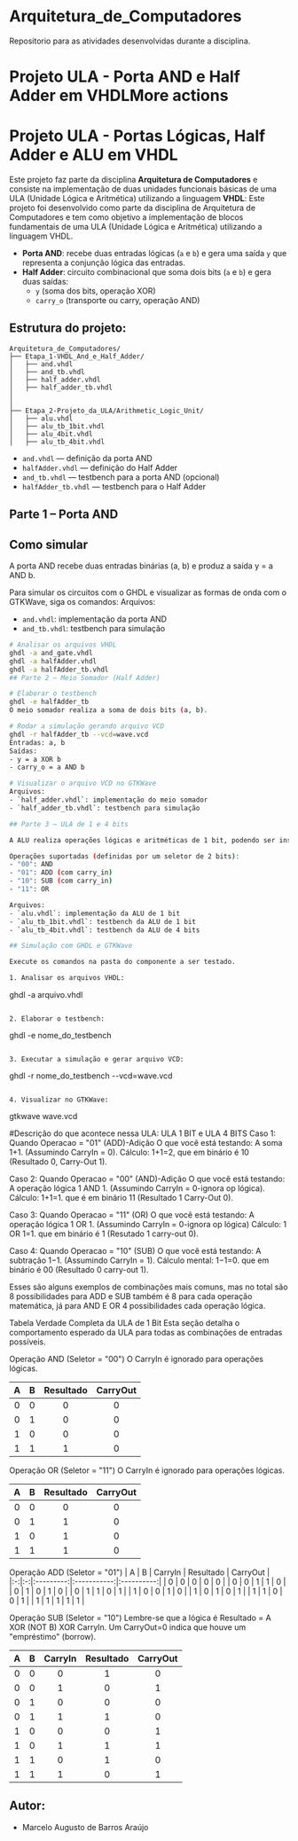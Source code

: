 # Arquitetura_de_Computadores
Repositorio para as atividades desenvolvidas durante a disciplina.

# Projeto ULA - Porta AND e Half Adder em VHDLMore actions
# Projeto ULA - Portas Lógicas, Half Adder e ALU em VHDL

Este projeto faz parte da disciplina **Arquitetura de Computadores** e consiste na implementação de duas unidades funcionais básicas de uma ULA (Unidade Lógica e Aritmética) utilizando a linguagem **VHDL**:
Este projeto foi desenvolvido como parte da disciplina de Arquitetura de Computadores e tem como objetivo a implementação de blocos fundamentais de uma ULA (Unidade Lógica e Aritmética) utilizando a linguagem VHDL.

- **Porta AND**: recebe duas entradas lógicas (`a` e `b`) e gera uma saída `y` que representa a conjunção lógica das entradas.
- **Half Adder**: circuito combinacional que soma dois bits (`a` e `b`) e gera duas saídas:
  - `y` (soma dos bits, operação XOR)
  - `carry_o` (transporte ou carry, operação AND)

## Estrutura do projeto:
```
Arquitetura_de_Computadores/
├── Etapa_1-VHDL_And_e_Half_Adder/
│   ├── and.vhdl
│   ├── and_tb.vhdl
│   ├── half_adder.vhdl
│   ├── half_adder_tb.vhdl
│
│
├── Etapa_2-Projeto_da_ULA/Arithmetic_Logic_Unit/
│   ├── alu.vhdl
│   ├── alu_tb_1bit.vhdl
│   ├── alu_4bit.vhdl
│   ├── alu_tb_4bit.vhdl

```

- `and.vhdl` — definição da porta AND
- `halfAdder.vhdl` — definição do Half Adder
- `and_tb.vhdl` — testbench para a porta AND (opcional)
- `halfAdder_tb.vhdl` — testbench para o Half Adder

## Parte 1 – Porta AND

## Como simular
A porta AND recebe duas entradas binárias (a, b) e produz a saída y = a AND b.

Para simular os circuitos com o GHDL e visualizar as formas de onda com o GTKWave, siga os comandos:
Arquivos:
- `and.vhdl`: implementação da porta AND
- `and_tb.vhdl`: testbench para simulação

```bash
# Analisar os arquivos VHDL
ghdl -a and_gate.vhdl
ghdl -a halfAdder.vhdl
ghdl -a halfAdder_tb.vhdl
## Parte 2 – Meio Somador (Half Adder)

# Elaborar o testbench
ghdl -e halfAdder_tb
O meio somador realiza a soma de dois bits (a, b).

# Rodar a simulação gerando arquivo VCD
ghdl -r halfAdder_tb --vcd=wave.vcd
Entradas: a, b
Saídas:
- y = a XOR b
- carry_o = a AND b

# Visualizar o arquivo VCD no GTKWave
Arquivos:
- `half_adder.vhdl`: implementação do meio somador
- `half_adder_tb.vhdl`: testbench para simulação

## Parte 3 – ULA de 1 e 4 bits

A ALU realiza operações lógicas e aritméticas de 1 bit, podendo ser instanciada para formar uma ALU de 4 bits.

Operações suportadas (definidas por um seletor de 2 bits):
- "00": AND
- "01": ADD (com carry_in)
- "10": SUB (com carry_in)
- "11": OR

Arquivos:
- `alu.vhdl`: implementação da ALU de 1 bit
- `alu_tb_1bit.vhdl`: testbench da ALU de 1 bit
- `alu_tb_4bit.vhdl`: testbench da ALU de 4 bits

## Simulação com GHDL e GTKWave

Execute os comandos na pasta do componente a ser testado.

1. Analisar os arquivos VHDL:

```
ghdl -a arquivo.vhdl
```

2. Elaborar o testbench:

```
ghdl -e nome_do_testbench
```

3. Executar a simulação e gerar arquivo VCD:

```
ghdl -r nome_do_testbench --vcd=wave.vcd
```

4. Visualizar no GTKWave:

```
gtkwave wave.vcd


#Descrição do que acontece nessa ULA:
ULA 1 BIT e ULA 4 BITS
Caso 1: Quando Operacao = "01" (ADD)-Adição
O que você está testando: A soma 1+1. (Assumindo CarryIn = 0).
Cálculo: 1+1=2, que em binário é 10 (Resultado 0, Carry-Out 1).

Caso 2: Quando Operacao = "00" (AND)-Adição
O que você está testando: A operação lógica 1 AND 1. (Assumindo CarryIn = 0-ignora op lógica).
Cálculo: 1+1=1. que é em binário 11 (Resultado 1 Carry-Out 0).

Caso 3: Quando Operacao = "11" (OR)
O que você está testando: A operação lógica 1 OR 1. (Assumindo CarryIn = 0-ignora op lógica)
Cálculo: 1 OR 1=1. que em binário é 1 (Resutado 1 carry-out 0).

Caso 4: Quando Operacao = "10" (SUB)
O que você está testando: A subtração 1−1. (Assumindo CarryIn = 1).
Cálculo mental: 1−1=0. que em binário é 00 (Resultado 0 carry-out 1).

Esses são alguns exemplos de combinações mais comuns, mas no total são 8 possibilidades para ADD
e SUB também é 8 para cada operação matemática, já para AND E OR 4 possibilidades cada operação
lógica.

Tabela Verdade Completa da ULA de 1 Bit
Esta seção detalha o comportamento esperado da ULA para todas as combinações de entradas possíveis.

Operação AND (Seletor = "00")
O CarryIn é ignorado para operações lógicas.

| A | B | Resultado | CarryOut |
|:-:|:-:|:-----------:|:----------:|
| 0 | 0 |      0      |      0     |
| 0 | 1 |      0      |      0     |
| 1 | 0 |      0      |      0     |
| 1 | 1 |      1      |      0     |

Operação OR (Seletor = "11")
O CarryIn é ignorado para operações lógicas.

| A | B | Resultado | CarryOut |
|:-:|:-:|:-----------:|:----------:|
| 0 | 0 |      0      |      0     |
| 0 | 1 |      1      |      0     |
| 1 | 0 |      1      |      0     |
| 1 | 1 |      1      |      0     |

Operação ADD (Seletor = "01")
| A | B | CarryIn | Resultado | CarryOut |
|:-:|:-:|:---------:|:-----------:|:----------:|
| 0 | 0 |     0     |      0      |      0     |
| 0 | 0 |     1     |      1      |      0     |
| 0 | 1 |     0     |      1      |      0     |
| 0 | 1 |     1     |      0      |      1     |
| 1 | 0 |     0     |      1      |      0     |
| 1 | 0 |     1     |      0      |      1     |
| 1 | 1 |     0     |      0      |      1     |
| 1 | 1 |     1     |      1      |      1     |

Operação SUB (Seletor = "10")
Lembre-se que a lógica é Resultado = A XOR (NOT B) XOR CarryIn.
Um CarryOut=0 indica que houve um "empréstimo" (borrow).

| A | B | CarryIn | Resultado | CarryOut |
|:-:|:-:|:---------:|:-----------:|:----------:|
| 0 | 0 |     0     |      1      |      0     |
| 0 | 0 |     1     |      0      |      1     |
| 0 | 1 |     0     |      0      |      0     |
| 0 | 1 |     1     |      1      |      0     |
| 1 | 0 |     0     |      0      |      1     |
| 1 | 0 |     1     |      1      |      1     |
| 1 | 1 |     0     |      1      |      0     |
| 1 | 1 |     1     |      0      |      1     |

## Autor:

- Marcelo Augusto de Barros Araújo

